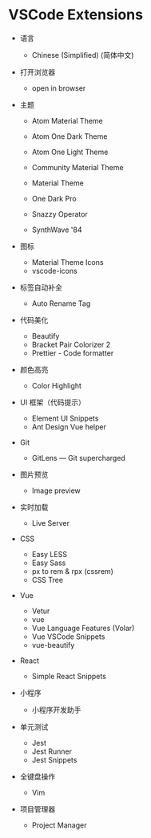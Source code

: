 # VSCode Extensions

- 语言

  - Chinese (Simplified) (简体中文) 
- 打开浏览器

  - open in browser
- 主题

  - Atom Material Theme

  - Atom One Dark Theme
  - Atom One Light Theme
  - Community Material Theme
  - Material Theme
  - One Dark Pro
  - Snazzy Operator
  - SynthWave '84
- 图标

  - Material Theme Icons
  - vscode-icons
- 标签自动补全
  - Auto Rename Tag
- 代码美化

  - Beautify
  - Bracket Pair Colorizer 2
  - Prettier - Code formatter
- 颜色高亮
  - Color Highlight
- UI 框架（代码提示） 
  - Element UI Snippets
  - Ant Design Vue helper
- Git
  - GitLens — Git supercharged
- 图片预览
  - Image preview
- 实时加载
  - Live Server
- CSS
  - Easy LESS
  - Easy Sass
  - px to rem & rpx (cssrem)
  - CSS Tree
- Vue
  - Vetur
  - vue
  - Vue Language Features (Volar)
  - Vue VSCode Snippets
  - vue-beautify
- React
  - Simple React Snippets
- 小程序
  - 小程序开发助手
- 单元测试
  - Jest
  - Jest Runner
  - Jest Snippets

- 全键盘操作
  - Vim
- 项目管理器
  - Project Manager